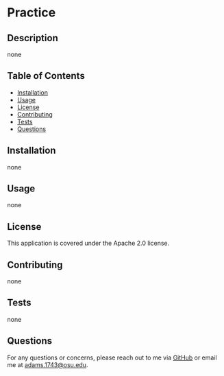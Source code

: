 # Practice

## Description
none

## Table of Contents
- [Installation](#installation)
- [Usage](#usage)
- [License](#license)
- [Contributing](#contributing)
- [Tests](#tests)
- [Questions](#questions)

## Installation
none

## Usage
none

## License
This application is covered under the Apache 2.0 license.

## Contributing
none

## Tests
none

## Questions
For any questions or concerns, please reach out to me via [GitHub](https://github.com/Dadms11) or email me at adams.1743@osu.edu.
